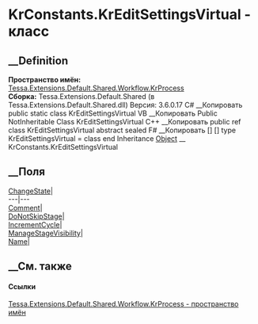 # KrConstants.KrEditSettingsVirtual - класс
##  __Definition
 **Пространство имён:**
[Tessa.Extensions.Default.Shared.Workflow.KrProcess](N_Tessa_Extensions_Default_Shared_Workflow_KrProcess.htm)  
 **Сборка:** Tessa.Extensions.Default.Shared (в
Tessa.Extensions.Default.Shared.dll) Версия: 3.6.0.17
C# __Копировать
     public static class KrEditSettingsVirtual
VB __Копировать
     Public NotInheritable Class KrEditSettingsVirtual
C++ __Копировать
     public ref class KrEditSettingsVirtual abstract sealed
F# __Копировать
     [<AbstractClassAttribute>]
    [<SealedAttribute>]
    type KrEditSettingsVirtual = class end
Inheritance
    [Object](https://learn.microsoft.com/dotnet/api/system.object) __ KrConstants.KrEditSettingsVirtual
##  __Поля
[ChangeState](F_Tessa_Extensions_Default_Shared_Workflow_KrProcess_KrConstants_KrEditSettingsVirtual_ChangeState.htm)|  
---|---  
[Comment](F_Tessa_Extensions_Default_Shared_Workflow_KrProcess_KrConstants_KrEditSettingsVirtual_Comment.htm)|  
[DoNotSkipStage](F_Tessa_Extensions_Default_Shared_Workflow_KrProcess_KrConstants_KrEditSettingsVirtual_DoNotSkipStage.htm)|  
[IncrementCycle](F_Tessa_Extensions_Default_Shared_Workflow_KrProcess_KrConstants_KrEditSettingsVirtual_IncrementCycle.htm)|  
[ManageStageVisibility](F_Tessa_Extensions_Default_Shared_Workflow_KrProcess_KrConstants_KrEditSettingsVirtual_ManageStageVisibility.htm)|  
[Name](F_Tessa_Extensions_Default_Shared_Workflow_KrProcess_KrConstants_KrEditSettingsVirtual_Name.htm)|  
## __См. также
#### Ссылки
[Tessa.Extensions.Default.Shared.Workflow.KrProcess - пространство
имён](N_Tessa_Extensions_Default_Shared_Workflow_KrProcess.htm)
